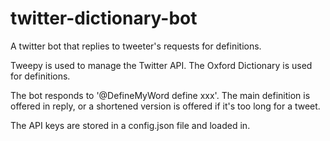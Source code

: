 # twitter-dictionary-bot
A twitter bot that replies to tweeter's requests for definitions.

Tweepy is used to manage the Twitter API. The Oxford Dictionary is used for definitions.

The bot responds to '@DefineMyWord define xxx'. The main definition is offered in reply, or a shortened version is offered if it's too long for a tweet.

The API keys are stored in a config.json file and loaded in.
